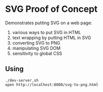 # SVG Proof of Concept

Demonstrates putting SVG on a web page:

1. various ways to put SVG in HTML
2. text wrapping by putting HTML in SVG
3. converting SVG to PNG
4. manipulating SVG DOM
5. sensitivity to global CSS

## Using

    ./dev-server.sh
    open http://localhost:8080/svg-to-png.html
